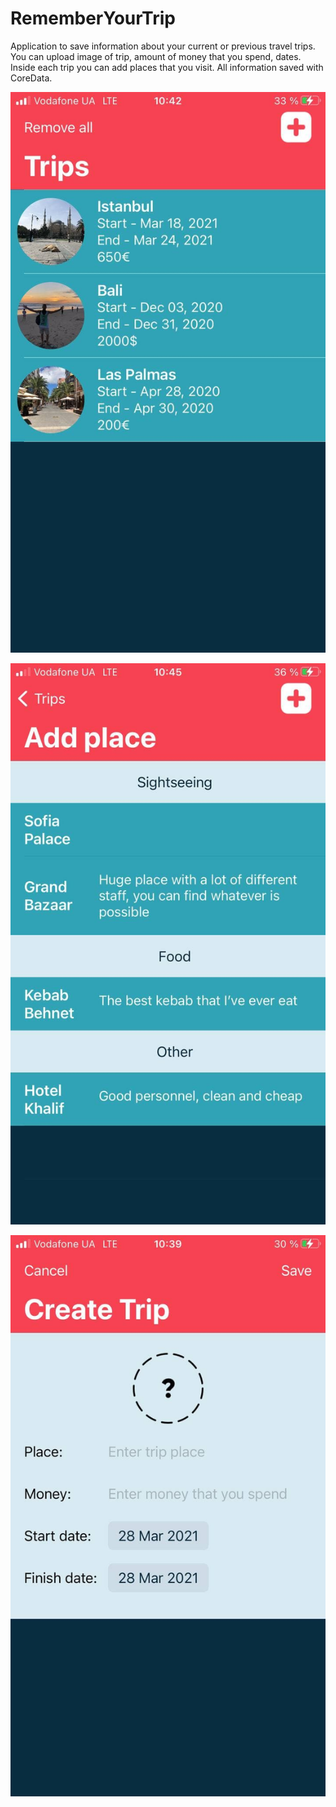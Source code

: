 # RememberYourTrip

Application to save information about your current or previous travel trips. You can upload image of trip, amount of money that you spend, dates. Inside each trip you can add places that you visit.
All information saved with CoreData.

![](photos/trip.jpg)


![](photos/trip2.jpg)

![](photos/trip3.jpg)
